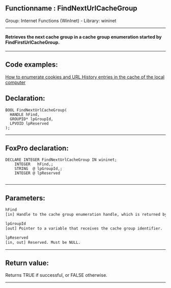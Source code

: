 <link rel="stylesheet" type="text/css" href="../../css/win32api.css">  
<link rel="stylesheet" href="https://cdnjs.cloudflare.com/ajax/libs/font-awesome/4.7.0/css/font-awesome.min.css">

## Functionname : FindNextUrlCacheGroup
Group: Internet Functions (WinInet) - Library: wininet    
***  


#### Retrieves the next cache group in a cache group enumeration started by FindFirstUrlCacheGroup.
***  


## Code examples:
[How to enumerate cookies and URL History entries in the cache of the local computer](../../samples/sample_350.md)  

## Declaration:
```foxpro  
BOOL FindNextUrlCacheGroup(
  HANDLE hFind,
  GROUPID* lpGroupId,
  LPVOID lpReserved
);  
```  
***  


## FoxPro declaration:
```foxpro  
DECLARE INTEGER FindNextUrlCacheGroup IN wininet;
	INTEGER   hFind,;
	STRING  @ lpGroupId,;
	INTEGER @ lpReserved
  
```  
***  


## Parameters:
```txt  
hFind
[in] Handle to the cache group enumeration handle, which is returned by FindFirstUrlCacheGroup.

lpGroupId
[out] Pointer to a variable that receives the cache group identifier.

lpReserved
[in, out] Reserved. Must be NULL.  
```  
***  


## Return value:
Returns TRUE if successful, or FALSE otherwise.  
***  

